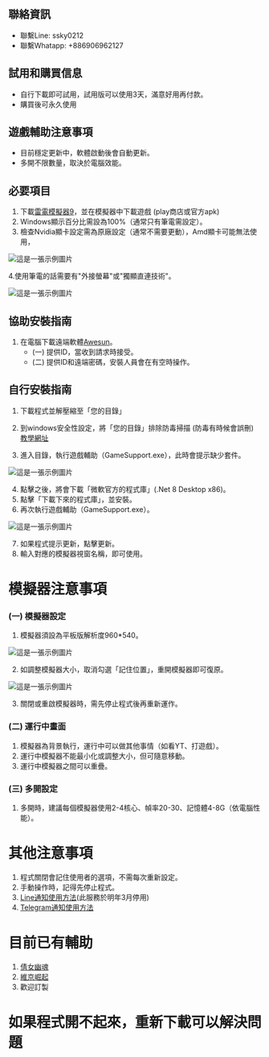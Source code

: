 ## 聯絡資訊
- 聯繫Line: ssky0212
- 聯繫Whatapp: +886906962127

## 試用和購買信息
- 自行下載即可試用，試用版可以使用3天，滿意好用再付款。
- 購買後可永久使用

## 遊戲輔助注意事項
- 目前穩定更新中，軟體啟動後會自動更新。
- 多開不限數量，取決於電腦效能。

## 必要項目
1. 下載[雷電模擬器9](https://www.ldplayer.tw/)，並在模擬器中下載遊戲 (play商店或官方apk)
2. Windows顯示百分比需設為100%（通常只有筆電需設定）。
3. 檢查Nvidia顯卡設定需為原廠設定（通常不需要更動），Amd顯卡可能無法使用，

![這是一張示例圖片](https://chtineer.com/Images/原場設定.png)

4.使用筆電的話需要有"外接螢幕"或"獨顯直連技術"。

![這是一張示例圖片](https://chtineer.com/Images/獨顯直連.png)

## 協助安裝指南
1. 在電腦下載遠端軟體[Awesun](https://sun.aweray.com)。
   - (一) 提供ID，當收到請求時接受。
   - (二) 提供ID和遠端密碼，安裝人員會在有空時操作。

## 自行安裝指南
1. 下載程式並解壓縮至「您的目錄」
2. 到windows安全性設定，將「您的目錄」排除防毒掃描 (防毒有時候會誤刪) [教學網址](https://www.gdaily.org/20750/windows-defender)

3. 進入目錄，執行遊戲輔助（GameSupport.exe），此時會提示缺少套件。

![這是一張示例圖片](https://chtineer.com/Images/GameSupport.exe.png)

4. 點擊之後，將會下載「微軟官方的程式庫」(.Net 8 Desktop x86)。
5. 點擊「下載下來的程式庫」，並安裝。
6. 再次執行遊戲輔助（GameSupport.exe）。

![這是一張示例圖片](https://chtineer.com/Images/GameSupport.exe.png)

7. 如果程式提示更新，點擊更新。
8. 輸入對應的模擬器視窗名稱，即可使用。
    
# 模擬器注意事項
### (一) 模擬器設定
1. 模擬器須設為平板版解析度960*540。

![這是一張示例圖片](https://chtineer.com/Images/resolution.png)

2. 如調整模擬器大小，取消勾選「記住位置」，重開模擬器即可復原。

![這是一張示例圖片](https://chtineer.com/Images/記住位置.png)

3. 關閉或重啟模擬器時，需先停止程式後再重新運作。

### (二) 運行中畫面
1. 模擬器為背景執行，運行中可以做其他事情（如看YT、打遊戲）。
2. 運行中模擬器不能最小化或調整大小，但可隨意移動。
3. 運行中模擬器之間可以重疊。

### (三) 多開設定
1. 多開時，建議每個模擬器使用2-4核心、幀率20-30、記憶體4-8G（依電腦性能）。

# 其他注意事項
1. 程式關閉會記住使用者的選項，不需每次重新設定。
2. 手動操作時，記得先停止程式。
3. [Line通知使用方法](https://hackmd.io/@sideex/line-notify-zh)(此服務於明年3月停用)
4. [Telegram通知使用方法]([https://hackmd.io/@sideex/line-notify-zh](https://blog.mrat.io/mr-%E7%AD%96%E7%95%A5%E6%95%B4%E5%90%88%E4%B8%8B%E5%96%AE%E6%A9%9F%EF%BD%9C%E5%A6%82%E4%BD%95%E7%94%B3%E8%AB%8Btelegram%E5%8D%B3%E6%99%82%E9%80%9A%E8%A8%8A/)) 

# 目前已有輔助
1. [倩女幽魂](https://github.com/abaa521/GhostSupport)
2. [維京崛起](https://github.com/abaa521/VikingSupport)
3. 歡迎訂製

# 如果程式開不起來，重新下載可以解決問題
